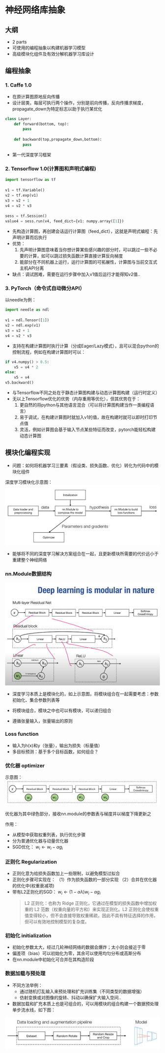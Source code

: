 # 神经网络库抽象

## 大纲
- 2 parts
- 可使用的编程抽象以构建机器学习模型
- 高级模块化组件及有效分解机器学习库设计

## 编程抽象
### 1. Caffe 1.0
- 在原计算图原地反向传播
- 设计层类，每层可执行两个操作，分别是前向传播，反向传播求梯度，propagate_down为特定标志以助于执行某优化

```py
class Layer:
    def forward(bottom, top):
    	pass
    	
    def backward(top,propagate_down,bottom):
    	pass
```
- 第一代深度学习框架

### 2. Tensorflow 1.0(计算图和声明式编程)
```py
import tensorflow as tf

v1 = tf.Variable()
v2 = tf.exp(v1)
v3 = v2 + 1
v4 = v2 * v3

sess = tf.Session()
value4 = sess.run(v4, feed_dict={v1: numpy.array([1]})
```

- 先构造计算图，再创建会话运行计算图（feed_dict），这就是声明式编程：先声明计算而后执行
- 优势：
  1. 先声明计算图意味着当你想计算某些感兴趣的部分时，可以跳过一些不必要的计算，如可以跳过损失函数计算直接计算反向梯度
  2. 能部分在不同机器上运行，运行计算图的可拓展性，计算图与当前交互式主机API分离
- 缺点：调试困难，需要在运行步骤中加入v1值后运行才能得知v2值..


### 3. PyTorch（命令式自动微分API）
以needle为例：
```py
import needle as ndl

v1 = ndl.Tensor([1])
v2 = ndl.exp(v1)
v3 = v2 + 1
v4 = v2 * v3
```
- 支持在构建计算图时执行计算（分成Eager/Lazy模式），且可以混合python的控制流程，例如在构建计算图时可以：
```py
if v4.numpy() > 0.5:
	v5 = v4 * 2
else:
	v5 = v4
v5.backward()
```

- 与Tensorflow不同之处在于静态计算图构建与动态计算图构建（运行时定义）
- 无以上Tensorflow优化的优势（内存重用等优化），但其优势在于：
  1. 更自然的将python与其他语言混合（可以将计算图构建当作一类编程语言）
  2. 易于调试，在构建计算图时就加入v1的值，故在构建时就可以即时打印节点值
  3. 灵活，例如计算图会基于输入节点某些特征而改变，pytorch能轻松构建动态计算图


## 模块化编程实现
- 问题：如何将机器学习三要素（假设类、损失函数、优化）转化为代码中的模块化组件

深度学习模块化示意图：
![alt text](image-14.png)

- 能够将不同的深度学习解决方案组合在一起，且更新模块所需要的代价远小于重建整个神经网络

### nn.Module数据结构

![alt text](image-13.png)

- 深度学习本质上是模块化的，如上示意图，将模块组合在一起需要考虑：参数初始化、集合参数列表等

- 将模块组合，模块之中也可以有模块，可以递归组合
- 遵循张量输入，张量输出的原则

### Loss function
- 输入为h(x)和y（张量），输出为损失（标量值）
- 多目标预测：基于多个目标函数，如何组合？

### 优化器 optimizer
示意图：
![alt text](image-15.png)

优化器为其中绿色部分，接收nn.module的参数表与梯度并以梯度下降更新之

作用：
- 从模型中获取权重列表，执行优化步骤
- 分为普通优化器与动量优化器
- SGD优化： $w_i \leftarrow w_i-\alpha g_i$ 

### 正则化 Regularization
- 正则化意为给损失函数加上一些限制，以避免模型过拟合
- 正则化步骤可实现在：
  （1）作为损失函数的一部分实现 
  （2）合并在优化器的优化中(权重衰减项)
- 带有L2正则化的SGD： $w_i \leftarrow(1-\alpha \lambda) w_i-\alpha g_i$ 
  > L2 正则化：也称为 Ridge 正则化，它通过在模型的损失函数中增加权重的 L2 范数（权重向量的平方和）来实现正则化。L2 正则化会使权重值变得较小，但不会直接导致权重稀疏，因此不具有特征选择的作用，但可以有效地控制模型的复杂度。 

### 初始化 initialization
- 初始化参数太大，经过几轮神经网络的数据会爆炸；太小则会接近于零
- 偏差项（bias）可以初始化为零，其余可以使用均匀分布或高斯分布
- 在nn.module中初始化可合并在其构造阶段

### 数据加载与预处理
- 不同方法举例：
   - 通过随机打乱输入来预处理和扩充训练集（不同类型的数据增强）
   - 仿射变换或对图像的旋转、抖动以确保扩大输入空间..
- 数据加载和扩充本质上也是可组合的，可以用模块的组合构建一个数据预处理单步流水线，如下图：

![alt text](image-16.png)
